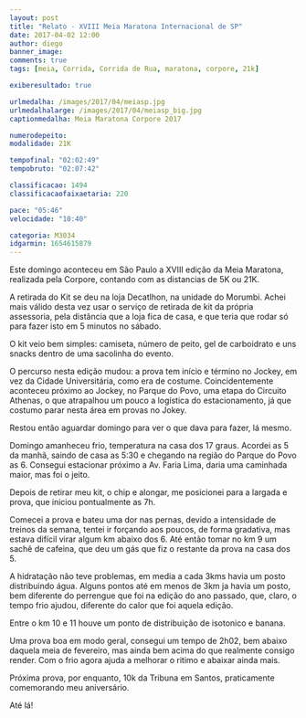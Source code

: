 ```yaml
---
layout: post
title: "Relato - XVIII Meia Maratona Internacional de SP"
date: 2017-04-02 12:00
author: diego
banner_image:
comments: true
tags: [meia, Corrida, Corrida de Rua, maratona, corpore, 21k]

exiberesultado: true

urlmedalha: /images/2017/04/meiasp.jpg
urlmedalhalarge: /images/2017/04/meiasp_big.jpg
captionmedalha: Meia Maratona Corpore 2017

numerodepeito: 
modalidade: 21K

tempofinal: "02:02:49"
tempobruto: "02:07:42"

classificacao: 1494
classificacaofaixaetaria: 220

pace: "05:46"
velocidade: "10:40"

categoria: M3034
idgarmin: 1654615879
---
```


Este domingo aconteceu em São Paulo a XVIII edição da Meia Maratona, realizada pela Corpore, contando com as distancias de 5K ou 21K.

A retirada do Kit se deu na loja Decatlhon, na unidade do Morumbi. Achei mais válido desta vez usar o serviço de retirada de kit da própria assessoria, pela distância que a loja fica de casa, e que teria que rodar só para fazer isto em 5 minutos no sábado. 

<!--more-->

O kit veio bem simples: camiseta, número de peito, gel de carboidrato e uns snacks dentro de uma sacolinha do evento.

O percurso nesta edição mudou: a prova tem início e término no Jockey, em vez da Cidade Universitária, como era de costume. Coincidentemente aconteceu próximo ao Jockey, no Parque do Povo, uma etapa do Circuito Athenas, o que atrapalhou um pouco a logística do estacionamento, já que costumo parar nesta área em provas no Jokey.

Restou então aguardar domingo para ver o que dava para fazer, lá mesmo.

Domingo amanheceu frio, temperatura na casa dos 17 graus. Acordei as 5 da manhã, saindo de casa as 5:30 e chegando na região do Parque do Povo as 6. Consegui estacionar próximo a Av. Faria Lima, daria uma caminhada maior, mas foi o jeito.

Depois de retirar meu kit, o chip e alongar, me posicionei para a largada e prova, que iniciou pontualmente as 7h.

Comecei a prova e bateu uma dor nas pernas, devido a intensidade de treinos da semana, tentei ir forçando aos poucos, de forma gradativa, mas estava difícil virar algum km abaixo dos 6. Até então tomar no km 9 um sachê de cafeina, que deu um gás que fiz o restante da prova na casa dos 5.

A hidratação não teve problemas, em media a cada 3kms havia um posto distribuindo água. Alguns pontos até em menos de 3km ja havia um posto, bem diferente do perrengue que foi na edição do ano passado, que, claro, o tempo frio ajudou, diferente do calor que foi aquela edição.

Entre o km 10 e 11 houve um ponto de distribuição de isotonico e banana.

Uma prova boa em modo geral, consegui um tempo de 2h02, bem abaixo daquela meia de fevereiro, mas ainda bem acima do que realmente consigo render. Com o frio agora ajuda a melhorar o ritimo e abaixar ainda mais.

Próxima prova, por enquanto, 10k da Tribuna em Santos, praticamente comemorando meu aniversário. 

Até lá!